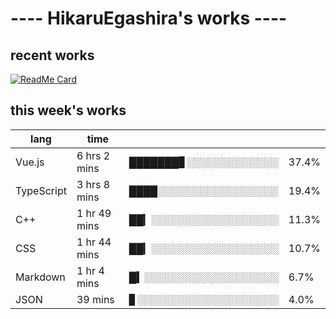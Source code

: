 # ---- HikaruEgashira's works ----

## recent works

[![ReadMe Card](https://github-readme-stats.vercel.app/api/pin/?username=twin-te&repo=twinte-front)](https://github.com/twin-te/twinte-front)

## this week's works

| lang        | time           |                       |        |
| ----------- | -------------- | --------------------- | ------ |
| Vue.js      | 6 hrs 2 mins   | ███████▊░░░░░░░░░░░░░ |  37.4% |
| TypeScript  | 3 hrs 8 mins   | ████░░░░░░░░░░░░░░░░░ |  19.4% |
| C++         | 1 hr 49 mins   | ██▎░░░░░░░░░░░░░░░░░░ |  11.3% |
| CSS         | 1 hr 44 mins   | ██▎░░░░░░░░░░░░░░░░░░ |  10.7% |
| Markdown    | 1 hr 4 mins    | █▍░░░░░░░░░░░░░░░░░░░ |   6.7% |
| JSON        | 39 mins        | ▊░░░░░░░░░░░░░░░░░░░░ |   4.0% |
